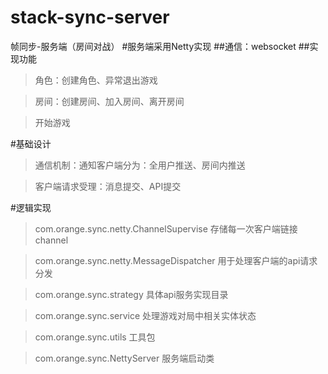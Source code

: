 # stack-sync-server
帧同步-服务端（房间对战）
#服务端采用Netty实现
##通信：websocket
##实现功能
> 角色：创建角色、异常退出游戏

> 房间：创建房间、加入房间、离开房间

> 开始游戏

#基础设计
>通信机制：通知客户端分为：全用户推送、房间内推送

>客户端请求受理：消息提交、API提交

#逻辑实现
> com.orange.sync.netty.ChannelSupervise 存储每一次客户端链接channel 

> com.orange.sync.netty.MessageDispatcher 用于处理客户端的api请求分发

> com.orange.sync.strategy 具体api服务实现目录

> com.orange.sync.service  处理游戏对局中相关实体状态

> com.orange.sync.utils 工具包 

> com.orange.sync.NettyServer 服务端启动类